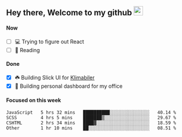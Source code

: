 ## Hey there, Welcome to my github <img src="https://media.giphy.com/media/hvRJCLFzcasrR4ia7z/giphy.gif" width="25px">

#### Now
- [ ] 💻 Trying to figure out React
- [ ] 📕 Reading

#### Done
- [x] ☘️ Building Slick UI for [Klimabiler](https://klimabiler.dk)
- [x] 🚀 Building personal dashboard for my office
 
 #### Focused on this week
<!--START_SECTION:waka-->

```text
JavaScript   5 hrs 32 mins   ██████████░░░░░░░░░░░░░░░   40.14 %
SCSS         4 hrs 5 mins    ███████▒░░░░░░░░░░░░░░░░░   29.67 %
CSHTML       2 hrs 34 mins   ████▓░░░░░░░░░░░░░░░░░░░░   18.59 %
Other        1 hr 10 mins    ██░░░░░░░░░░░░░░░░░░░░░░░   08.51 %
```

<!--END_SECTION:waka-->

